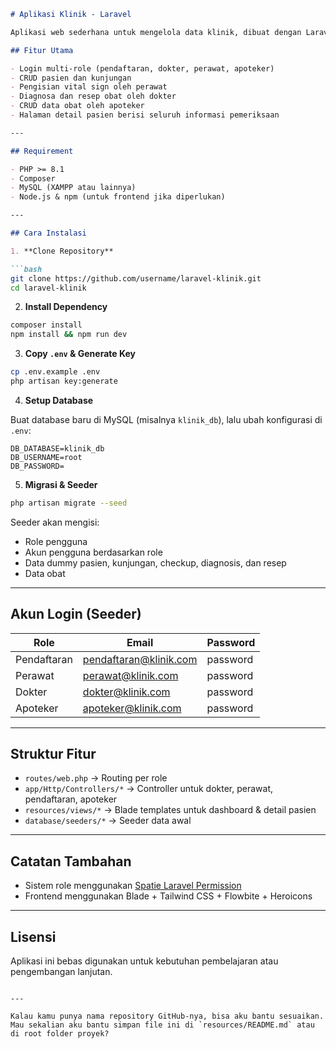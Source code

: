 
````markdown
# Aplikasi Klinik - Laravel

Aplikasi web sederhana untuk mengelola data klinik, dibuat dengan Laravel. Aplikasi ini mendukung login multi-role: **Pendaftaran**, **Perawat**, **Dokter**, dan **Apoteker**.

## Fitur Utama

- Login multi-role (pendaftaran, dokter, perawat, apoteker)
- CRUD pasien dan kunjungan
- Pengisian vital sign oleh perawat
- Diagnosa dan resep obat oleh dokter
- CRUD data obat oleh apoteker
- Halaman detail pasien berisi seluruh informasi pemeriksaan

---

## Requirement

- PHP >= 8.1
- Composer
- MySQL (XAMPP atau lainnya)
- Node.js & npm (untuk frontend jika diperlukan)

---

## Cara Instalasi

1. **Clone Repository**

```bash
git clone https://github.com/username/laravel-klinik.git
cd laravel-klinik
````

2. **Install Dependency**

```bash
composer install
npm install && npm run dev
```

3. **Copy `.env` & Generate Key**

```bash
cp .env.example .env
php artisan key:generate
```

4. **Setup Database**

Buat database baru di MySQL (misalnya `klinik_db`), lalu ubah konfigurasi di `.env`:

```env
DB_DATABASE=klinik_db
DB_USERNAME=root
DB_PASSWORD=
```

5. **Migrasi & Seeder**

```bash
php artisan migrate --seed
```

Seeder akan mengisi:

* Role pengguna
* Akun pengguna berdasarkan role
* Data dummy pasien, kunjungan, checkup, diagnosis, dan resep
* Data obat

---

## Akun Login (Seeder)

| Role        | Email                                                   | Password |
| ----------- | ------------------------------------------------------- | -------- |
| Pendaftaran | [pendaftaran@klinik.com](mailto:pendaftaran@klinik.com) | password |
| Perawat     | [perawat@klinik.com](mailto:perawat@klinik.com)         | password |
| Dokter      | [dokter@klinik.com](mailto:dokter@klinik.com)           | password |
| Apoteker    | [apoteker@klinik.com](mailto:apoteker@klinik.com)       | password |

---

## Struktur Fitur

* `routes/web.php` → Routing per role
* `app/Http/Controllers/*` → Controller untuk dokter, perawat, pendaftaran, apoteker
* `resources/views/*` → Blade templates untuk dashboard & detail pasien
* `database/seeders/*` → Seeder data awal

---

## Catatan Tambahan

* Sistem role menggunakan [Spatie Laravel Permission](https://spatie.be/docs/laravel-permission)
* Frontend menggunakan Blade + Tailwind CSS + Flowbite + Heroicons

---

## Lisensi

Aplikasi ini bebas digunakan untuk kebutuhan pembelajaran atau pengembangan lanjutan.

```

---

Kalau kamu punya nama repository GitHub-nya, bisa aku bantu sesuaikan. Mau sekalian aku bantu simpan file ini di `resources/README.md` atau di root folder proyek?
```
